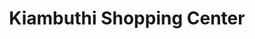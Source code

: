 ---
title: "Kiambuthi Shopping Center"
url: /embu/kiambuthi-shopping-center/
shop: Einkaufszentrum
---